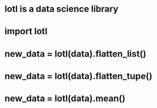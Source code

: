 ﻿# lotl is a data science library
#
# import lotl
# new_data = lotl(data).flatten_list()
# new_data = lotl(data).flatten_tupe()
# new_data = lotl(data).mean()